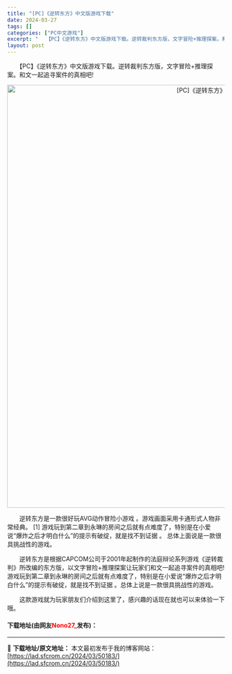 ```yaml
---
title: "[PC]《逆转东方》中文版游戏下载"
date: 2024-03-27
tags: []
categories: ["PC中文游戏"]
excerpt: "　　【PC】《逆转东方》中文版游戏下载。逆转裁判东方版，文字冒险+推理探案。和文一起追寻案件的真相吧! 　　逆转东方是一款很好玩AVG动作冒险小游戏 。游戏画面采用卡通形式人物非常经典。 [1] 游戏玩到第二章到永琳的房间之后就有点难度了，特别是在小爱说&ldquo;爆炸之后才明白什么&rdquo;&hellip;"
layout: post
---
```


 <p>　　【PC】《逆转东方》中文版游戏下载。逆转裁判东方版，文字冒险+推理探案。和文一起追寻案件的真相吧!</p> <p align="center"><img align="" border="0" src="https://lad.sfcrom.cn/wp-content/uploads/2024/03/20240327_66037234826de.webp" width="981" alt="[PC]《逆转东方》中文版游戏下载" /></p> <p>　　逆转东方是一款很好玩AVG动作冒险小游戏 。游戏画面采用卡通形式人物非常经典。 [1] 游戏玩到第二章到永琳的房间之后就有点难度了，特别是在小爱说&ldquo;爆炸之后才明白什么&rdquo;的提示有破绽，就是找不到证据 。 总体上面说是一款很具挑战性的游戏。</p> <p>　　逆转东方是根据CAPCOM公司于2001年起制作的法庭辩论系列游戏《逆转裁判》所改编的东方版，以文字冒险+推理探案让玩家们和文一起追寻案件的真相吧!游戏玩到第二章到永琳的房间之后就有点难度了，特别是在小爱说&ldquo;爆炸之后才明白什么&rdquo;的提示有破绽，就是找不到证据 。总体上说是一款很具挑战性的游戏。</p> <p>　　这款游戏就为玩家朋友们介绍到这里了，感兴趣的话现在就也可以来体验一下哦。</p> <p><h4>下载地址(由网友<font color="red">Nono27_</font>发布)：</h4></p> 

---
📖 **下载地址/原文地址：** 本文最初发布于我的博客网站：[https://lad.sfcrom.cn/2024/03/50183/](https://lad.sfcrom.cn/2024/03/50183/)
